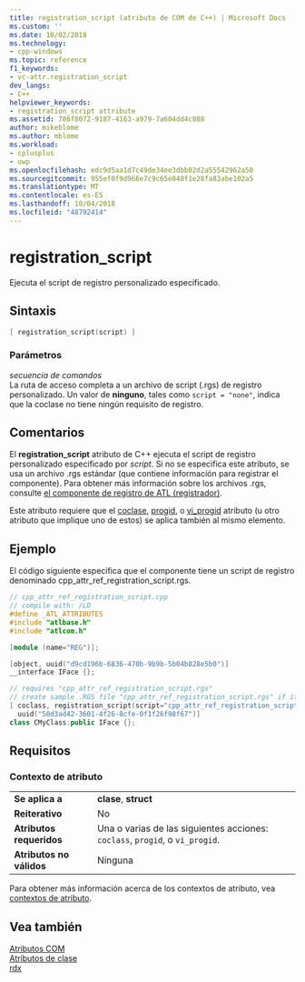 ```yaml
---
title: registration_script (atributo de COM de C++) | Microsoft Docs
ms.custom: ''
ms.date: 10/02/2018
ms.technology:
- cpp-windows
ms.topic: reference
f1_keywords:
- vc-attr.registration_script
dev_langs:
- C++
helpviewer_keywords:
- registration_script attribute
ms.assetid: 786f8072-9187-4163-a979-7a604dd4c888
author: mikeblome
ms.author: mblome
ms.workload:
- cplusplus
- uwp
ms.openlocfilehash: edc9d5aa1d7c49de34ee3dbb02d2a55542962a50
ms.sourcegitcommit: 955ef0f9d966e7c9c65e040f1e28fa83abe102a5
ms.translationtype: MT
ms.contentlocale: es-ES
ms.lasthandoff: 10/04/2018
ms.locfileid: "48792414"
---
```

# <a name="registrationscript"></a>registration_script

Ejecuta el script de registro personalizado especificado.

## <a name="syntax"></a>Sintaxis

```cpp
[ registration_script(script) ]
```

### <a name="parameters"></a>Parámetros

*secuencia de comandos*<br/>
La ruta de acceso completa a un archivo de script (.rgs) de registro personalizado. Un valor de **ninguno**, tales como `script = "none"`, indica que la coclase no tiene ningún requisito de registro.

## <a name="remarks"></a>Comentarios

El **registration_script** atributo de C++ ejecuta el script de registro personalizado especificado por *script*. Si no se especifica este atributo, se usa un archivo .rgs estándar (que contiene información para registrar el componente). Para obtener más información sobre los archivos .rgs, consulte [el componente de registro de ATL (registrador)](../../atl/atl-registry-component-registrar.md).

Este atributo requiere que el [coclase](coclass.md), [progid](progid.md), o [vi_progid](vi-progid.md) atributo (u otro atributo que implique uno de estos) se aplica también al mismo elemento.

## <a name="example"></a>Ejemplo

El código siguiente especifica que el componente tiene un script de registro denominado cpp_attr_ref_registration_script.rgs.

```cpp
// cpp_attr_ref_registration_script.cpp
// compile with: /LD
#define _ATL_ATTRIBUTES
#include "atlbase.h"
#include "atlcom.h"

[module (name="REG")];

[object, uuid("d9cd196b-6836-470b-9b9b-5b04b828e5b0")]
__interface IFace {};

// requires "cpp_attr_ref_registration_script.rgs"
// create sample .RGS file "cpp_attr_ref_registration_script.rgs" if it does not exist
[ coclass, registration_script(script="cpp_attr_ref_registration_script.rgs"),
  uuid("50d3ad42-3601-4f26-8cfe-0f1f26f98f67")]
class CMyClass:public IFace {};
```

## <a name="requirements"></a>Requisitos

### <a name="attribute-context"></a>Contexto de atributo

|||
|-|-|
|**Se aplica a**|**clase**, **struct**|
|**Reiterativo**|No|
|**Atributos requeridos**|Una o varias de las siguientes acciones: `coclass`, `progid`, o `vi_progid`.|
|**Atributos no válidos**|Ninguna|

Para obtener más información acerca de los contextos de atributo, vea [contextos de atributo](cpp-attributes-com-net.md#contexts).

## <a name="see-also"></a>Vea también

[Atributos COM](com-attributes.md)<br/>
[Atributos de clase](class-attributes.md)<br/>
[rdx](rdx.md)  
